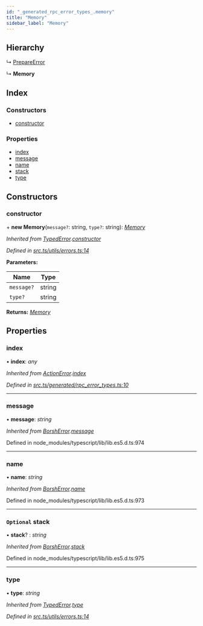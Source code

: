 ```yaml
---
id: "_generated_rpc_error_types_.memory"
title: "Memory"
sidebar_label: "Memory"
---
```


## Hierarchy

  ↳ [PrepareError](_generated_rpc_error_types_.prepareerror.md)

  ↳ **Memory**

## Index

### Constructors

* [constructor](_generated_rpc_error_types_.memory.md#constructor)

### Properties

* [index](_generated_rpc_error_types_.memory.md#index)
* [message](_generated_rpc_error_types_.memory.md#message)
* [name](_generated_rpc_error_types_.memory.md#name)
* [stack](_generated_rpc_error_types_.memory.md#optional-stack)
* [type](_generated_rpc_error_types_.memory.md#type)

## Constructors

###  constructor

\+ **new Memory**(`message?`: string, `type?`: string): *[Memory](_generated_rpc_error_types_.memory.md)*

*Inherited from [TypedError](_utils_errors_.typederror.md).[constructor](_utils_errors_.typederror.md#constructor)*

*Defined in [src.ts/utils/errors.ts:14](https://github.com/nearprotocol/nearlib/blob/bf1ce09/src.ts/utils/errors.ts#L14)*

**Parameters:**

Name | Type |
------ | ------ |
`message?` | string |
`type?` | string |

**Returns:** *[Memory](_generated_rpc_error_types_.memory.md)*

## Properties

###  index

• **index**: *any*

*Inherited from [ActionError](_generated_rpc_error_types_.actionerror.md).[index](_generated_rpc_error_types_.actionerror.md#index)*

*Defined in [src.ts/generated/rpc_error_types.ts:10](https://github.com/nearprotocol/nearlib/blob/bf1ce09/src.ts/generated/rpc_error_types.ts#L10)*

___

###  message

• **message**: *string*

*Inherited from [BorshError](_utils_serialize_.borsherror.md).[message](_utils_serialize_.borsherror.md#message)*

Defined in node_modules/typescript/lib/lib.es5.d.ts:974

___

###  name

• **name**: *string*

*Inherited from [BorshError](_utils_serialize_.borsherror.md).[name](_utils_serialize_.borsherror.md#name)*

Defined in node_modules/typescript/lib/lib.es5.d.ts:973

___

### `Optional` stack

• **stack**? : *string*

*Inherited from [BorshError](_utils_serialize_.borsherror.md).[stack](_utils_serialize_.borsherror.md#optional-stack)*

Defined in node_modules/typescript/lib/lib.es5.d.ts:975

___

###  type

• **type**: *string*

*Inherited from [TypedError](_utils_errors_.typederror.md).[type](_utils_errors_.typederror.md#type)*

*Defined in [src.ts/utils/errors.ts:14](https://github.com/nearprotocol/nearlib/blob/bf1ce09/src.ts/utils/errors.ts#L14)*
